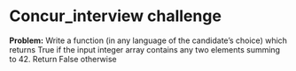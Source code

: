 # Concur_interview challenge

**Problem:**
Write a function (in any language of the candidate’s choice) which returns True if the input integer array contains any two elements summing to 42. Return False otherwise
